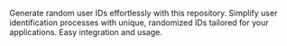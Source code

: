 Generate random user IDs effortlessly with this repository. Simplify user identification processes with unique, randomized IDs tailored for your applications. Easy integration and usage.
